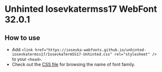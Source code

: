 # Unhinted Iosevkatermss17 WebFont 32.0.1

## How to use

- Add `<link href="https://iosevka-webfonts.github.io/unhinted-iosevkatermss17/IosevkaTermSS17-Unhinted.css" rel="stylesheet" />` to your `<head>`.
- Check out the [CSS file](./IosevkaTermSS17-Unhinted.css) for browsing the name of font family.
